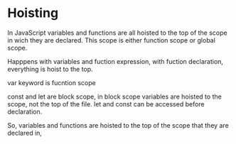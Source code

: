 # Hoisting

In JavaScript variables and functions are all hoisted to the top of the scope in wich they are declared. This scope is either function scope or global scope.

Happpens with variables and fuction expression, with fuction declaration, everything is hoist to the top.

var keyword is fucntion scope

const and let are block scope, in block scope variables are hoisted to the scope, not the top of the file.
let and const can be accessed before declaration.

So, variables and functions are hoisted to the top of the scope that they are declared in,
